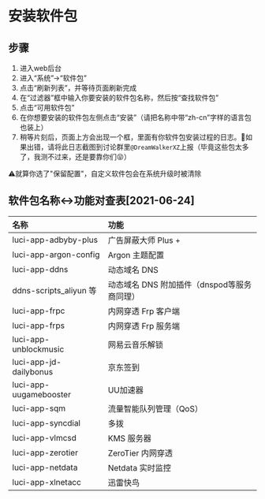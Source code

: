 # 安装软件包

## 步骤

1. 进入web后台
2. 进入“系统”-&gt;“软件包”
3. 点击“刷新列表”，并等待页面刷新完成
4. 在“过滤器”框中输入你要安装的软件包名称，然后按“查找软件包”
5. 点击“可用软件包”
6. 在你想要安装的软件包左侧点击“安装”（请把名称中带“zh-cn”字样的语言包也装上）
7. 稍等片刻后，页面上方会出现一个框，里面有你软件包安装过程的日志。🐛如果出错，请将此日志截图到讨论群里`@DreamWalkerXZ`上报（毕竟这些包太多了，我测不过来，还是要靠你们😝）

⚠️就算你选了"保留配置"，自定义软件包会在系统升级时被清除

## 软件包名称&lt;-&gt;功能对查表\[2021-06-24\]

| 名称 | 功能 |
| :--- | :--- |
| luci-app-adbyby-plus | 广告屏蔽大师 Plus + |
| luci-app-argon-config | Argon 主题配置 |
| luci-app-ddns | 动态域名 DNS |
| ddns-scripts\_aliyun 等 | 动态域名 DNS 附加插件（dnspod等服务商同理） |
| luci-app-frpc | 内网穿透 Frp 客户端 |
| luci-app-frps | 内网穿透 Frp 服务端 |
| luci-app-unblockmusic | 网易云音乐解锁 |
| luci-app-jd-dailybonus | 京东签到 |
| luci-app-uugamebooster | UU加速器 |
| luci-app-sqm | 流量智能队列管理（QoS） |
| luci-app-syncdial | 多拨 |
| luci-app-vlmcsd | KMS 服务器 |
| luci-app-zerotier | ZeroTier 内网穿透 |
| luci-app-netdata | Netdata 实时监控 |
| luci-app-xlnetacc | 迅雷快鸟 |

